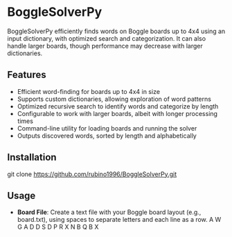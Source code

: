 # BoggleSolverPy
 BoggleSolverPy efficiently finds words on Boggle boards up to 4x4 using an input dictionary, with optimized search and categorization. It can also handle larger boards, though performance may decrease with larger dictionaries. 

 ## Features
- Efficient word-finding for boards up to 4x4 in size
- Supports custom dictionaries, allowing exploration of word patterns
- Optimized recursive search to identify words and categorize by length
- Configurable to work with larger boards, albeit with longer processing times
- Command-line utility for loading boards and running the solver
- Outputs discovered words, sorted by length and alphabetically

## Installation
git clone https://github.com/rubino1996/BoggleSolverPy.git

## Usage
- **Board File**: Create a text file with your Boggle board layout (e.g., board.txt), using spaces to separate letters and each line as a row.
A W G A
D D S D
P R X N
B Q B X
